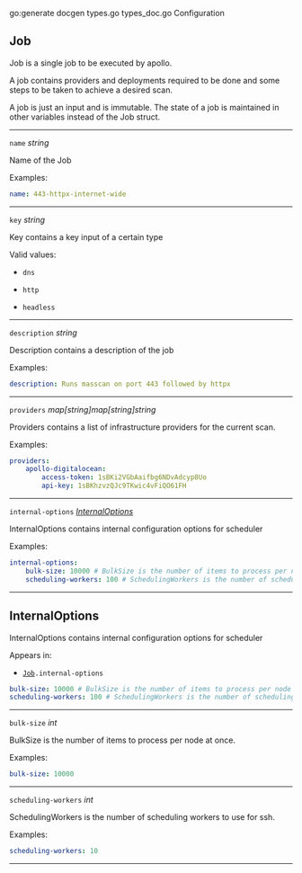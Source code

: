


go:generate docgen types.go types_doc.go Configuration

## Job
Job is a single job to be executed by apollo.

A job contains providers and deployments required to be done
and some steps to be taken to achieve a desired scan.

A job is just an input and is immutable. The state of a job
is maintained in other variables instead of the Job struct.





<hr />

<div class="dd">

<code>name</code>  <i>string</i>

</div>
<div class="dt">

Name of the Job



Examples:


``` yaml
name: 443-httpx-internet-wide
```


</div>

<hr />

<div class="dd">

<code>key</code>  <i>string</i>

</div>
<div class="dt">

Key contains a key input of a certain type


Valid values:


  - <code>dns</code>

  - <code>http</code>

  - <code>headless</code>
</div>

<hr />

<div class="dd">

<code>description</code>  <i>string</i>

</div>
<div class="dt">

Description contains a description of the job



Examples:


``` yaml
description: Runs masscan on port 443 followed by httpx
```


</div>

<hr />

<div class="dd">

<code>providers</code>  <i>map[string]map[string]string</i>

</div>
<div class="dt">

Providers contains a list of infrastructure providers
for the current scan.



Examples:


``` yaml
providers:
    apollo-digitalocean:
        access-token: 1sBKi2VGbAaifbg6NDvAdcyp8Uo
        api-key: 1sBKhzvzQJc9TKwic4vFiQO61FH
```


</div>

<hr />

<div class="dd">

<code>internal-options</code>  <i><a href="#internaloptions">InternalOptions</a></i>

</div>
<div class="dt">

InternalOptions contains internal configuration options for scheduler



Examples:


``` yaml
internal-options:
    bulk-size: 10000 # BulkSize is the number of items to process per node at once.
    scheduling-workers: 100 # SchedulingWorkers is the number of scheduling workers to use for ssh.
```


</div>

<hr />





## InternalOptions
InternalOptions contains internal configuration options for scheduler

Appears in:


- <code><a href="#job">Job</a>.internal-options</code>


``` yaml
bulk-size: 10000 # BulkSize is the number of items to process per node at once.
scheduling-workers: 100 # SchedulingWorkers is the number of scheduling workers to use for ssh.
```

<hr />

<div class="dd">

<code>bulk-size</code>  <i>int</i>

</div>
<div class="dt">

BulkSize is the number of items to process per node at once.



Examples:


``` yaml
bulk-size: 10000
```


</div>

<hr />

<div class="dd">

<code>scheduling-workers</code>  <i>int</i>

</div>
<div class="dt">

SchedulingWorkers is the number of scheduling workers to use for ssh.



Examples:


``` yaml
scheduling-workers: 10
```


</div>

<hr />




